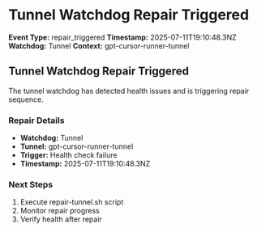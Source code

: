 # Tunnel Watchdog Repair Triggered

**Event Type:** repair_triggered
**Timestamp:** 2025-07-11T19:10:48.3NZ
**Watchdog:** Tunnel
**Context:** gpt-cursor-runner-tunnel


## Tunnel Watchdog Repair Triggered

The tunnel watchdog has detected health issues and is triggering repair sequence.

### Repair Details
- **Watchdog:** Tunnel
- **Tunnel:** gpt-cursor-runner-tunnel
- **Trigger:** Health check failure
- **Timestamp:** 2025-07-11T19:10:48.3NZ

### Next Steps
1. Execute repair-tunnel.sh script
2. Monitor repair progress
3. Verify health after repair


